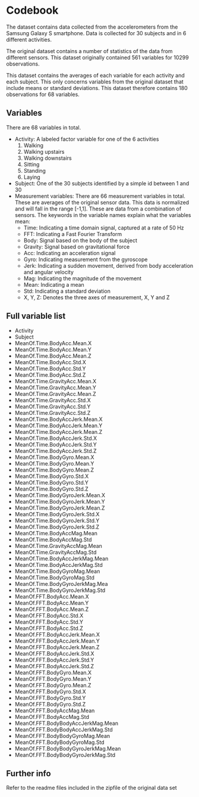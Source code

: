 # Codebook

The dataset contains data collected from the accelerometers from the Samsung Galaxy S smartphone. Data is collected for 30 subjects and in 6 different activities. 

The original dataset contains a number of statistics of the data from different sensors. This dataset originally contained 561 variables for 10299 observations.

This dataset contains the averages of each variable for each activity and each subject. This only concerns variables from the original dataset that include means or standard deviations. This dataset therefore contains 180 observations for 68 variables.

## Variables
There are 68 variables in total.
* Activity: A labeled factor variable for one of the 6 activities
  1. Walking
  2. Walking upstairs
  3. Walking downstairs
  4. Sitting
  5. Standing
  6. Laying
* Subject: One of the 30 subjects identified by a simple id between 1 and 30
* Measurement variables: There are 66 measurement variables in total. These are averages of the original sensor data. This data is normalized and will fall in the range [-1,1]. These are data from a combination of sensors. The keywords in the variable names explain what the variables mean:
  * Time: Indicating a time domain signal, captured at a rate of 50 Hz
  * FFT: Indicating a Fast Fourier Transform 
  * Body: Signal based on the body of the subject
  * Gravity: Signal based on gravitational force
  * Acc: Indicating an acceleration signal
  * Gyro: Indicating measurement from the gyroscope
  * Jerk: Indicating a sudden movement, derived from body acceleration and angular velocity
  * Mag: Indicating the magnitude of the movement
  * Mean: Indicating a mean
  * Std: Indicating a standard deviation
  * X, Y, Z: Denotes the three axes of measurement, X, Y and Z


## Full variable list
* Activity
* Subject
* MeanOf.Time.BodyAcc.Mean.X
* MeanOf.Time.BodyAcc.Mean.Y
* MeanOf.Time.BodyAcc.Mean.Z
* MeanOf.Time.BodyAcc.Std.X
* MeanOf.Time.BodyAcc.Std.Y
* MeanOf.Time.BodyAcc.Std.Z
* MeanOf.Time.GravityAcc.Mean.X
* MeanOf.Time.GravityAcc.Mean.Y
* MeanOf.Time.GravityAcc.Mean.Z
* MeanOf.Time.GravityAcc.Std.X
* MeanOf.Time.GravityAcc.Std.Y
* MeanOf.Time.GravityAcc.Std.Z
* MeanOf.Time.BodyAccJerk.Mean.X
* MeanOf.Time.BodyAccJerk.Mean.Y
* MeanOf.Time.BodyAccJerk.Mean.Z
* MeanOf.Time.BodyAccJerk.Std.X
* MeanOf.Time.BodyAccJerk.Std.Y
* MeanOf.Time.BodyAccJerk.Std.Z
* MeanOf.Time.BodyGyro.Mean.X
* MeanOf.Time.BodyGyro.Mean.Y
* MeanOf.Time.BodyGyro.Mean.Z
* MeanOf.Time.BodyGyro.Std.X
* MeanOf.Time.BodyGyro.Std.Y
* MeanOf.Time.BodyGyro.Std.Z
* MeanOf.Time.BodyGyroJerk.Mean.X
* MeanOf.Time.BodyGyroJerk.Mean.Y
* MeanOf.Time.BodyGyroJerk.Mean.Z
* MeanOf.Time.BodyGyroJerk.Std.X
* MeanOf.Time.BodyGyroJerk.Std.Y
* MeanOf.Time.BodyGyroJerk.Std.Z
* MeanOf.Time.BodyAccMag.Mean
* MeanOf.Time.BodyAccMag.Std
* MeanOf.Time.GravityAccMag.Mean
* MeanOf.Time.GravityAccMag.Std
* MeanOf.Time.BodyAccJerkMag.Mean
* MeanOf.Time.BodyAccJerkMag.Std
* MeanOf.Time.BodyGyroMag.Mean
* MeanOf.Time.BodyGyroMag.Std
* MeanOf.Time.BodyGyroJerkMag.Mea
* MeanOf.Time.BodyGyroJerkMag.Std
* MeanOf.FFT.BodyAcc.Mean.X
* MeanOf.FFT.BodyAcc.Mean.Y
* MeanOf.FFT.BodyAcc.Mean.Z
* MeanOf.FFT.BodyAcc.Std.X
* MeanOf.FFT.BodyAcc.Std.Y
* MeanOf.FFT.BodyAcc.Std.Z
* MeanOf.FFT.BodyAccJerk.Mean.X
* MeanOf.FFT.BodyAccJerk.Mean.Y
* MeanOf.FFT.BodyAccJerk.Mean.Z
* MeanOf.FFT.BodyAccJerk.Std.X
* MeanOf.FFT.BodyAccJerk.Std.Y
* MeanOf.FFT.BodyAccJerk.Std.Z
* MeanOf.FFT.BodyGyro.Mean.X
* MeanOf.FFT.BodyGyro.Mean.Y
* MeanOf.FFT.BodyGyro.Mean.Z
* MeanOf.FFT.BodyGyro.Std.X
* MeanOf.FFT.BodyGyro.Std.Y
* MeanOf.FFT.BodyGyro.Std.Z
* MeanOf.FFT.BodyAccMag.Mean
* MeanOf.FFT.BodyAccMag.Std
* MeanOf.FFT.BodyBodyAccJerkMag.Mean
* MeanOf.FFT.BodyBodyAccJerkMag.Std
* MeanOf.FFT.BodyBodyGyroMag.Mean
* MeanOf.FFT.BodyBodyGyroMag.Std
* MeanOf.FFT.BodyBodyGyroJerkMag.Mean
* MeanOf.FFT.BodyBodyGyroJerkMag.Std

## Further info
Refer to the readme files included in the zipfile of the original data set
